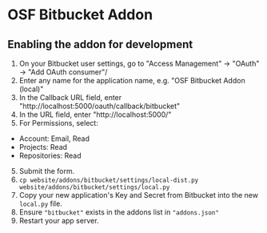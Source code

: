 # OSF Bitbucket Addon

## Enabling the addon for development

1. On your Bitbucket user settings, go to "Access Management" -> "OAuth" -> "Add OAuth consumer"/
2. Enter any name for the application name, e.g. "OSF Bitbucket Addon (local)"
3. In the Callback URL field, enter "http://localhost:5000/oauth/callback/bitbucket"
4. In the URL field, enter "http://localhost:5000/"
5. For Permissions, select:
 * Account: Email, Read
 * Projects: Read
 * Repositories: Read
5. Submit the form.
6. `cp website/addons/bitbucket/settings/local-dist.py website/addons/bitbucket/settings/local.py`
7. Copy your new application's Key and Secret from Bitbucket into the new `local.py` file.
8. Ensure `"bitbucket"` exists in the addons list in `"addons.json"`
9. Restart your app server.
